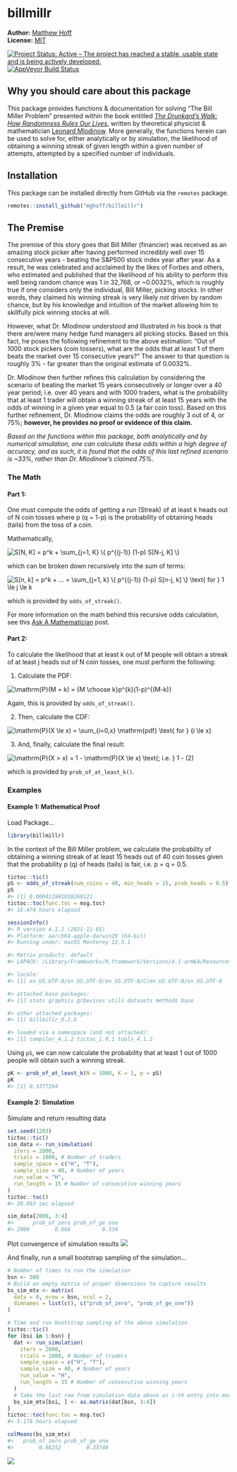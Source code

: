
<!-- README.md is generated from README.Rmd. Please edit that file -->

# billmillr

**Author:** [Matthew Hoff](https://github.com/mghoff) <br/> **License:**
[MIT](https://opensource.org/licenses/MIT)<br/>

[![Project Status: Active – The project has reached a stable, usable
state and is being actively
developed.](http://www.repostatus.org/badges/latest/active.svg)](https://www.repostatus.org/)
[![AppVeyor Build
Status](https://ci.appveyor.com/api/projects/status/github/ropensci/epubr?branch=master&svg=true)](https://ci.appveyor.com/project/leonawicz/epubr)

## Why you should care about this package

This package provides functions & documentation for solving “The Bill
Miller Problem” presented within the book entitled [*The Drunkard’s
Walk: How Randomness Rules Our
Lives*](https://www.amazon.com/Drunkards-Walk-Randomness-Rules-Lives/dp/0307275175),
written by theoretical physicist & mathematician [Leonard
Mlodinow](https://en.wikipedia.org/wiki/Leonard_Mlodinow). More
generally, the functions herein can be used to solve for, either
analytically or by simulation, the likelihood of obtaining a winning
streak of given length within a given number of attempts, attempted by a
specified number of individuals.

## Installation

This package can be installed directly from GitHub via the `remotes`
package.

``` r
remotes::install_github("mghoff/billmillr")
```

## The Premise

The premise of this story goes that Bill Miller (financier) was received
as an amazing stock picker after having performed incredibly well over
15 consecutive years - beating the S&P500 stock index year after year.
As a result, he was celebrated and acclaimed by the likes of Forbes and
others, who estimated and published that the likelihood of his ability
to perform this well being random chance was 1 in 32,768, or \~0.0032%,
which is roughly true if one considers only the individual, Bill Miller,
picking stocks. In other words, they claimed his winning streak is very
likely *not* driven by random chance, but by his knowledge and intuition
of the market allowing him to skillfully pick winning stocks at will.

However, what Dr. Mlodinow understood and illustrated in his book is
that there are/were many hedge fund managers all picking stocks. Based
on this fact, he poses the following refinement to the above estimation:
“Out of 1000 stock pickers (coin tossers), what are the odds that at
least 1 of them beats the market over 15 consecutive years?” The answer
to that question is roughly 3% - far greater than the original estimate
of 0.0032%.

Dr. Mlodinow then further refines this calculation by considering the
scenario of beating the market 15 years consecutively or longer over a
40 year period; i.e. over 40 years and with 1000 traders, what is the
probability that at least 1 trader will obtain a winning streak of at
least 15 years with the odds of winning in a given year equal to 0.5 (a
fair coin toss). Based on this further refinement, Dr. Mlodinow claims
the odds are roughly 3 out of 4, or 75%; **however, he provides no proof
or evidence of this claim.**

*Based on the functions within this package, both analytically and by
numerical simulation, one can calculate these odds within a high degree
of accuracy, and as such, it is found that the odds of this last refined
scenario is \~33%, rather than Dr. Mlodinow’s claimed 75%.*

### The Math

#### Part 1:

One must compute the odds of getting a run (Streak) of at least k heads
out of N coin tosses where p (q = 1-p) is the probability of obtaining
heads (tails) from the toss of a coin.

Mathematically,

![S\[N, K\] = p^k + \sum\_{j=1, K} \\{ p^{(j-1)} (1-p) S\[N-j, K\] \\}](https://latex.codecogs.com/svg.image?S%5BN%2C%20K%5D%20%3D%20p%5Ek%20%2B%20%5Csum_%7Bj%3D1%2C%20K%7D%20%5C%7B%20p%5E%7B%28j-1%29%7D%20%281-p%29%20S%5BN-j%2C%20K%5D%20%5C%7D "S[N, K] = p^k + \sum_{j=1, K} \{ p^{(j-1)} (1-p) S[N-j, K] \}")

which can be broken down recursively into the sum of terms:

![S\[n, k\] = p^k + ... = \sum\_{j=1, k} \\{ p^{(j-1)} (1-p) S\[n-j, k\] \\} \text{ for } 1 \le j \le k](https://latex.codecogs.com/svg.image?S%5Bn%2C%20k%5D%20%3D%20p%5Ek%20%2B%20...%20%3D%20%5Csum_%7Bj%3D1%2C%20k%7D%20%5C%7B%20p%5E%7B%28j-1%29%7D%20%281-p%29%20S%5Bn-j%2C%20k%5D%20%5C%7D%20%5Ctext%7B%20for%20%7D%201%20%5Cle%20j%20%5Cle%20k "S[n, k] = p^k + ... = \sum_{j=1, k} \{ p^{(j-1)} (1-p) S[n-j, k] \} \text{ for } 1 \le j \le k")

which is provided by `odds_of_streak()`.

For more information on the math behind this recursive odds calculation,
see this [Ask A
Mathematician](https://www.askamathematician.com/2010/07/q-whats-the-chance-of-getting-a-run-of-k-successes-in-n-bernoulli-trials-why-use-approximations-when-the-exact-answer-is-known/)
post.

#### Part 2:

To calculate the likelihood that at least k out of M people will obtain
a streak of at least j heads out of N coin tosses, one must perform the
following:

1.  Calculate the PDF:

![\mathrm{P}(M = k) = {M \choose k}p^{k}(1-p)^{(M-k)}](https://latex.codecogs.com/svg.image?%5Cmathrm%7BP%7D%28M%20%3D%20k%29%20%3D%20%7BM%20%5Cchoose%20k%7Dp%5E%7Bk%7D%281-p%29%5E%7B%28M-k%29%7D "\mathrm{P}(M = k) = {M \choose k}p^{k}(1-p)^{(M-k)}")

Again, this is provided by `odds_of_streak()`.

2.  Then, calculate the CDF:

![\mathrm{P}(X \le x) = \sum\_{i=0,x} \mathrm{pdf} \text{ for } {i \le x}](https://latex.codecogs.com/svg.image?%5Cmathrm%7BP%7D%28X%20%5Cle%20x%29%20%3D%20%5Csum_%7Bi%3D0%2Cx%7D%20%5Cmathrm%7Bpdf%7D%20%5Ctext%7B%20for%20%7D%20%7Bi%20%5Cle%20x%7D "\mathrm{P}(X \le x) = \sum_{i=0,x} \mathrm{pdf} \text{ for } {i \le x}")

3.  And, finally, calculate the final result:

![\mathrm{P}(X \> x) = 1 - \mathrm{P}(X \le x) \text{; i.e. } 1 - (2)](https://latex.codecogs.com/svg.image?%5Cmathrm%7BP%7D%28X%20%3E%20x%29%20%3D%201%20-%20%5Cmathrm%7BP%7D%28X%20%5Cle%20x%29%20%5Ctext%7B%3B%20i.e.%20%7D%201%20-%20%282%29 "\mathrm{P}(X > x) = 1 - \mathrm{P}(X \le x) \text{; i.e. } 1 - (2)")

which is provided by `prob_of_at_least_k()`.

### Examples

#### Example 1: Mathematical Proof

Load Package…

``` r
library(billmillr)
```

In the context of the Bill Miller problem, we calculate the probability
of obtaining a winning streak of at least 15 heads out of 40 coin tosses
given that the probability p (q) of heads (tails) is fair, i.e. p = q =
0.5.

``` r
tictoc::tic()
pS <- odds_of_streak(num_coins = 40, min_heads = 15, prob_heads = 0.5)
pS
#> [1] 0.000411981018260121
tictoc::toc(func.toc = msg.toc)
#> 16.474 hours elapsed

sessionInfo()
#> R version 4.1.2 (2021-11-01)
#> Platform: aarch64-apple-darwin20 (64-bit)
#> Running under: macOS Monterey 12.3.1

#> Matrix products: default
#> LAPACK: /Library/Frameworks/R.framework/Versions/4.1-arm64/Resources/lib/libRlapack.dylib

#> locale:
#> [1] en_US.UTF-8/en_US.UTF-8/en_US.UTF-8/C/en_US.UTF-8/en_US.UTF-8

#> attached base packages:
#> [1] stats graphics grDevices utils datasets methods base     

#> other attached packages:
#> [1] billmillr_0.2.5

#> loaded via a namespace (and not attached):
#> [1] compiler_4.1.2 tictoc_1.0.1 tools_4.1.2   
```

Using `pS`, we can now calculate the probability that at least 1 out of
1000 people will obtain such a winning streak.

``` r
pK <- prob_of_at_least_k(N = 1000, K = 1, p = pS)
pK
#> [1] 0.3377194
```

#### Example 2: Simulation

Simulate and return resulting data

``` r
set.seed(1203)
tictoc::tic()
sim_data <- run_simulation(
  iters = 2000,
  trials = 1000, # Number of traders
  sample_space = c("H", "T"),
  sample_size = 40, # Number of years
  run_value = "H",
  run_length = 15 # Number of consecutive winning years
)
tictoc::toc()
#> 38.893 sec elapsed

sim_data[2000, 3:4]
#>      prob_of_zero prob_of_ge_one
#> 2000        0.666          0.334
```

Plot convergence of simulation results
![](man/figures/README-sim-plot-1.png)<!-- -->

And finally, run a small bootstrap sampling of the simulation…

``` r
# Number of times to run the simulation
bsn <- 500
# Build an empty matrix of proper dimensions to capture results 
bs_sim_mtx <- matrix(
  data = 0, nrow = bsn, ncol = 2,
  dimnames = list(c(), c("prob_of_zero", "prob_of_ge_one"))
)

# Time and run bootstrap sampling of the above simulation
tictoc::tic()
for (bsi in 1:bsn) {
  dat <- run_simulation(
    iters = 2000,
    trials = 1000, # Number of traders
    sample_space = c("H", "T"),
    sample_size = 40, # Number of years
    run_value = "H",
    run_length = 15 # Number of consecutive winning years
  )
  # Take the last row from simulation data above as i-th entry into matrix
  bs_sim_mtx[bsi, ] <- as.matrix(dat[bsn, 3:4])
}
tictoc::toc(func.toc = msg.toc)
#> 5.178 hours elapsed

colMeans(bs_sim_mtx)
#>   prob_of_zero prob_of_ge_one 
#>        0.66252        0.33748
```

![](man/figures/README-bsm-plot-1.png)<!-- -->
